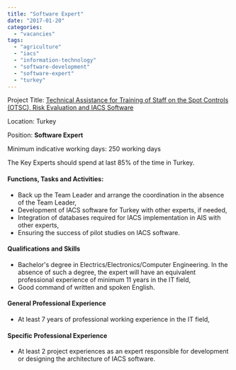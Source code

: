 ```yaml
---
title: "Software Expert"
date: "2017-01-20"
categories: 
  - "vacancies"
tags: 
  - "agriculture"
  - "iacs"
  - "information-technology"
  - "software-development"
  - "software-expert"
  - "turkey"
---
```


Project Title: [Technical Assistance for Training of Staff on the Spot Controls (OTSC), Risk Evaluation and IACS Software](http://epm.lv/shortlist-ta-for-training-of-staff-for-otsc-risk-evaluation-and-iacs-software-in-turkey/)

Location: Turkey

Position: **Software Expert**

Minimum indicative working days: 250 working days

The Key Experts should spend at last 85% of the time in Turkey.

#### Functions, Tasks and Activities:

- Back up the Team Leader and arrange the coordination in the absence of the Team Leader,
- Development of IACS software for Turkey with other experts, if needed,
- Integration of databases required for IACS implementation in AIS with other experts,
- Ensuring the success of pilot studies on IACS software.

#### Qualifications and Skills

- Bachelor's degree in Electrics/Electronics/Computer Engineering. In the absence of such a degree, the expert will have an equivalent professional experience of minimum 11 years in the IT field,
- Good command of written and spoken English.

#### General Professional Experience

- At least 7 years of professional working experience in the IT field,

#### Specific Professional Experience

- At least 2 project experiences as an expert responsible for development or designing the architecture of IACS software.
